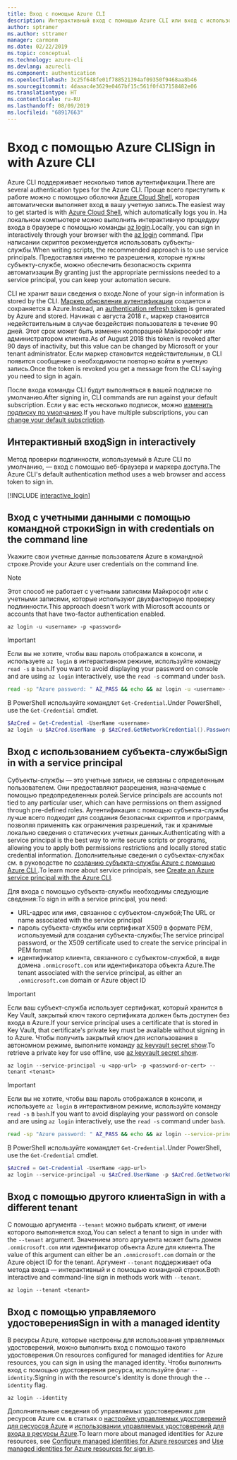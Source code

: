 ```yaml
---
title: Вход с помощью Azure CLI
description: Интерактивный вход с помощью Azure CLI или вход с использованием локальных учетных данных
author: sptramer
ms.author: sttramer
manager: carmonm
ms.date: 02/22/2019
ms.topic: conceptual
ms.technology: azure-cli
ms.devlang: azurecli
ms.component: authentication
ms.openlocfilehash: 3c25f648fe01f788521394af09350f9468aa8b46
ms.sourcegitcommit: 4daaac4e3629e0467bf15c561f0f437158482e06
ms.translationtype: HT
ms.contentlocale: ru-RU
ms.lasthandoff: 08/09/2019
ms.locfileid: "68917663"
---
```

# <a name="sign-in-with-azure-cli"></a><span data-ttu-id="f61b5-103">Вход с помощью Azure CLI</span><span class="sxs-lookup"><span data-stu-id="f61b5-103">Sign in with Azure CLI</span></span> 

<span data-ttu-id="f61b5-104">Azure CLI поддерживает несколько типов аутентификации.</span><span class="sxs-lookup"><span data-stu-id="f61b5-104">There are several authentication types for the Azure CLI.</span></span> <span data-ttu-id="f61b5-105">Проще всего приступить к работе можно с помощью оболочки [Azure Cloud Shell](/azure/cloud-shell/overview), которая автоматически выполняет вход в вашу учетную запись.</span><span class="sxs-lookup"><span data-stu-id="f61b5-105">The easiest way to get started is with [Azure Cloud Shell](/azure/cloud-shell/overview), which automatically logs you in.</span></span>
<span data-ttu-id="f61b5-106">На локальном компьютере можно выполнить интерактивную процедуру входа в браузере с помощью команды [az login](/cli/azure/reference-index#az-login).</span><span class="sxs-lookup"><span data-stu-id="f61b5-106">Locally, you can sign in interactively through your browser with the [az login](/cli/azure/reference-index#az-login) command.</span></span> <span data-ttu-id="f61b5-107">При написании скриптов рекомендуется использовать субъекты-службы.</span><span class="sxs-lookup"><span data-stu-id="f61b5-107">When writing scripts, the recommended approach is to use service principals.</span></span> <span data-ttu-id="f61b5-108">Предоставляя именно те разрешения, которые нужны субъекту-службе, можно обеспечить безопасность скрипта автоматизации.</span><span class="sxs-lookup"><span data-stu-id="f61b5-108">By granting just the appropriate permissions needed to a service principal, you can keep your automation secure.</span></span>

<span data-ttu-id="f61b5-109">CLI не хранит ваши сведения о входе.</span><span class="sxs-lookup"><span data-stu-id="f61b5-109">None of your sign-in information is stored by the CLI.</span></span> <span data-ttu-id="f61b5-110">[Маркер обновления аутентификации](https://docs.microsoft.com/azure/active-directory/develop/v1-id-and-access-tokens#refresh-tokens) создается и сохраняется в Azure.</span><span class="sxs-lookup"><span data-stu-id="f61b5-110">Instead, an [authentication refresh token](https://docs.microsoft.com/azure/active-directory/develop/v1-id-and-access-tokens#refresh-tokens) is generated by Azure and stored.</span></span> <span data-ttu-id="f61b5-111">Начиная с августа 2018 г., маркер становится недействительным в случае бездействия пользователя в течение 90 дней. Этот срок может быть изменен корпорацией Майкрософт или администратором клиента.</span><span class="sxs-lookup"><span data-stu-id="f61b5-111">As of August 2018 this token is revoked after 90 days of inactivity, but this value can be changed by Microsoft or your tenant administrator.</span></span> <span data-ttu-id="f61b5-112">Если маркер становится недействительным, в CLI появится сообщение о необходимости повторно войти в учетную запись.</span><span class="sxs-lookup"><span data-stu-id="f61b5-112">Once the token is revoked you get a message from the CLI saying you need to sign in again.</span></span>

<span data-ttu-id="f61b5-113">После входа команды CLI будут выполняться в вашей подписке по умолчанию.</span><span class="sxs-lookup"><span data-stu-id="f61b5-113">After signing in, CLI commands are run against your default subscription.</span></span> <span data-ttu-id="f61b5-114">Если у вас есть несколько подписок, можно [изменить подписку по умолчанию](manage-azure-subscriptions-azure-cli.md).</span><span class="sxs-lookup"><span data-stu-id="f61b5-114">If you have multiple subscriptions, you can [change your default subscription](manage-azure-subscriptions-azure-cli.md).</span></span>

## <a name="sign-in-interactively"></a><span data-ttu-id="f61b5-115">Интерактивный вход</span><span class="sxs-lookup"><span data-stu-id="f61b5-115">Sign in interactively</span></span>

<span data-ttu-id="f61b5-116">Метод проверки подлинности, используемый в Azure CLI по умолчанию, — вход с помощью веб-браузера и маркера доступа.</span><span class="sxs-lookup"><span data-stu-id="f61b5-116">The Azure CLI's default authentication method uses a web browser and access token to sign in.</span></span>

[!INCLUDE [interactive_login](includes/interactive-login.md)]

## <a name="sign-in-with-credentials-on-the-command-line"></a><span data-ttu-id="f61b5-117">Вход с учетными данными с помощью командной строки</span><span class="sxs-lookup"><span data-stu-id="f61b5-117">Sign in with credentials on the command line</span></span>

<span data-ttu-id="f61b5-118">Укажите свои учетные данные пользователя Azure в командной строке.</span><span class="sxs-lookup"><span data-stu-id="f61b5-118">Provide your Azure user credentials on the command line.</span></span>

> [!Note]
> <span data-ttu-id="f61b5-119">Этот способ не работает с учетными записями Майкрософт или с учетными записями, которые используют двухфакторную проверку подлинности.</span><span class="sxs-lookup"><span data-stu-id="f61b5-119">This approach doesn't work with Microsoft accounts or accounts that have two-factor authentication enabled.</span></span>

```azurecli-interactive
az login -u <username> -p <password>
```

> [!IMPORTANT]
> <span data-ttu-id="f61b5-120">Если вы не хотите, чтобы ваш пароль отображался в консоли, и используете `az login` в интерактивном режиме, используйте команду `read -s` в `bash`.</span><span class="sxs-lookup"><span data-stu-id="f61b5-120">If you want to avoid displaying your password on console and are using `az login` interactively, use the `read -s` command under `bash`.</span></span>
>
> ```bash
> read -sp "Azure password: " AZ_PASS && echo && az login -u <username> -p $AZ_PASS
> ```
>
> <span data-ttu-id="f61b5-121">В PowerShell используйте командлет `Get-Credential`.</span><span class="sxs-lookup"><span data-stu-id="f61b5-121">Under PowerShell, use the `Get-Credential` cmdlet.</span></span>
>
> ```powershell
> $AzCred = Get-Credential -UserName <username>
> az login -u $AzCred.UserName -p $AzCred.GetNetworkCredential().Password
> ```

## <a name="sign-in-with-a-service-principal"></a><span data-ttu-id="f61b5-122">Вход с использованием субъекта-службы</span><span class="sxs-lookup"><span data-stu-id="f61b5-122">Sign in with a service principal</span></span>

<span data-ttu-id="f61b5-123">Субъекты-службы — это учетные записи, не связаны с определенным пользователем. Они предоставляют разрешения, назначаемые с помощью предопределенных ролей.</span><span class="sxs-lookup"><span data-stu-id="f61b5-123">Service principals are accounts not tied to any particular user, which can have permissions on them assigned through pre-defined roles.</span></span> <span data-ttu-id="f61b5-124">Аутентификация с помощью субъекта-службы лучше всего подходит для создания безопасных скриптов и программ, позволяя применять как ограничения разрешений, так и хранимые локально сведения о статических учетных данных.</span><span class="sxs-lookup"><span data-stu-id="f61b5-124">Authenticating with a service principal is the best way to write secure scripts or programs, allowing you to apply both permissions restrictions and locally stored static credential information.</span></span> <span data-ttu-id="f61b5-125">Дополнительные сведения о субъектах-службах см. в руководстве по [созданию субъекта-службы Azure с помощью Azure CLI ](create-an-azure-service-principal-azure-cli.md).</span><span class="sxs-lookup"><span data-stu-id="f61b5-125">To learn more about service principals, see [Create an Azure service principal with the Azure CLI](create-an-azure-service-principal-azure-cli.md).</span></span>

<span data-ttu-id="f61b5-126">Для входа с помощью субъекта-службы необходимы следующие сведения:</span><span class="sxs-lookup"><span data-stu-id="f61b5-126">To sign in with a service principal, you need:</span></span>

* <span data-ttu-id="f61b5-127">URL-адрес или имя, связанное с субъектом-службой;</span><span class="sxs-lookup"><span data-stu-id="f61b5-127">The URL or name associated with the service principal</span></span>
* <span data-ttu-id="f61b5-128">пароль субъекта-службы или сертификат X509 в формате PEM, используемый для создания субъекта-службы;</span><span class="sxs-lookup"><span data-stu-id="f61b5-128">The service principal password, or the X509 certificate used to create the service principal in PEM format</span></span>
* <span data-ttu-id="f61b5-129">идентификатор клиента, связанного с субъектом-службой, в виде домена `.onmicrosoft.com` или идентификатора объекта Azure.</span><span class="sxs-lookup"><span data-stu-id="f61b5-129">The tenant associated with the service principal, as either an `.onmicrosoft.com` domain or Azure object ID</span></span>

> [!IMPORTANT]
>
> <span data-ttu-id="f61b5-130">Если ваш субъект-служба использует сертификат, который хранится в Key Vault, закрытый ключ такого сертификата должен быть доступен без входа в Azure.</span><span class="sxs-lookup"><span data-stu-id="f61b5-130">If your service principal uses a certificate that is stored in Key Vault, that certificate's private key must be available without signing in to Azure.</span></span> <span data-ttu-id="f61b5-131">Чтобы получить закрытый ключ для использования в автономном режиме, выполните команду [az keyvault secret show](/cli/azure/keyvault/secret).</span><span class="sxs-lookup"><span data-stu-id="f61b5-131">To retrieve a private key for use offline, use [az keyvault secret show](/cli/azure/keyvault/secret).</span></span>

```azurecli-interactive
az login --service-principal -u <app-url> -p <password-or-cert> --tenant <tenant>
```

> [!IMPORTANT]
> <span data-ttu-id="f61b5-132">Если вы не хотите, чтобы ваш пароль отображался в консоли, и используете `az login` в интерактивном режиме, используйте команду `read -s` в `bash`.</span><span class="sxs-lookup"><span data-stu-id="f61b5-132">If you want to avoid displaying your password on console and are using `az login` interactively, use the `read -s` command under `bash`.</span></span>
>
> ```bash
> read -sp "Azure password: " AZ_PASS && echo && az login --service-principal -u <app-url> -p $AZ_PASS --tenant <tenant>
> ```
>
> <span data-ttu-id="f61b5-133">В PowerShell используйте командлет `Get-Credential`.</span><span class="sxs-lookup"><span data-stu-id="f61b5-133">Under PowerShell, use the `Get-Credential` cmdlet.</span></span>
>
> ```powershell
> $AzCred = Get-Credential -UserName <app-url>
> az login --service-principal -u $AzCred.UserName -p $AzCred.GetNetworkCredential().Password --tenant <tenant>
> ```

## <a name="sign-in-with-a-different-tenant"></a><span data-ttu-id="f61b5-134">Вход с помощью другого клиента</span><span class="sxs-lookup"><span data-stu-id="f61b5-134">Sign in with a different tenant</span></span>

<span data-ttu-id="f61b5-135">С помощью аргумента `--tenant` можно выбрать клиент, от имени которого выполняется вход.</span><span class="sxs-lookup"><span data-stu-id="f61b5-135">You can select a tenant to sign in under with the `--tenant` argument.</span></span> <span data-ttu-id="f61b5-136">Значением этого аргумента может быть домен `.onmicrosoft.com` или идентификатор объекта Azure для клиента.</span><span class="sxs-lookup"><span data-stu-id="f61b5-136">The value of this argument can either be an `.onmicrosoft.com` domain or the Azure object ID for the tenant.</span></span> <span data-ttu-id="f61b5-137">Аргумент `--tenant` поддерживает оба метода входа — интерактивный и с помощью командной строки.</span><span class="sxs-lookup"><span data-stu-id="f61b5-137">Both interactive and command-line sign in methods work with `--tenant`.</span></span>

```azurecli-interactive
az login --tenant <tenant>
```

## <a name="sign-in-with-a-managed-identity"></a><span data-ttu-id="f61b5-138">Вход с помощью управляемого удостоверения</span><span class="sxs-lookup"><span data-stu-id="f61b5-138">Sign in with a managed identity</span></span>

<span data-ttu-id="f61b5-139">В ресурсы Azure, которые настроены для использования управляемых удостоверений, можно выполнить вход с помощью такого удостоверения.</span><span class="sxs-lookup"><span data-stu-id="f61b5-139">On resources configured for managed identities for Azure resources, you can sign in using the managed identity.</span></span> <span data-ttu-id="f61b5-140">Чтобы выполнить вход с помощью удостоверения ресурса, используйте флаг `--identity`.</span><span class="sxs-lookup"><span data-stu-id="f61b5-140">Signing in with the resource's identity is done through the `--identity` flag.</span></span>

```azurecli-interactive
az login --identity
```

<span data-ttu-id="f61b5-141">Дополнительные сведения об управляемых удостоверениях для ресурсов Azure см. в статьях о [настройке управляемых удостоверений для ресурсов Azure](https://docs.microsoft.com/azure/active-directory/managed-identities-azure-resources/qs-configure-cli-windows-vm) и [использовании управляемых удостоверений для входа в ресурсы Azure](https://docs.microsoft.com/azure/active-directory/managed-identities-azure-resources/how-to-use-vm-sign-in).</span><span class="sxs-lookup"><span data-stu-id="f61b5-141">To learn more about managed identities for Azure resources, see [Configure managed identities for Azure resources](https://docs.microsoft.com/azure/active-directory/managed-identities-azure-resources/qs-configure-cli-windows-vm) and [Use managed identities for Azure resources for sign in](https://docs.microsoft.com/azure/active-directory/managed-identities-azure-resources/how-to-use-vm-sign-in).</span></span>
